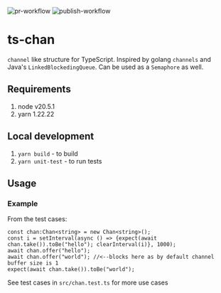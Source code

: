 ![pr-workflow](https://github.com/asharif/ts-channel/actions/workflows/build-test.yml/badge.svg)
![publish-workflow](https://github.com/asharif/ts-channel/actions/workflows/publish.yml/badge.svg)
# ts-chan
`channel` like structure for TypeScript. Inspired by golang `channels` and Java's `LinkedBlockedingQueue`. Can be used as a `Semaphore` as well.

## Requirements
1. node v20.5.1
2. yarn 1.22.22

## Local development
1. `yarn build` - to build
2. `yarn unit-test` - to run tests

## Usage

### Example
From the test cases:
```
const chan:Chan<string> = new Chan<string>();
const i = setInterval(async () => {expect(await chan.take()).toBe("hello"); clearInterval(i)}, 1000);
await chan.offer("hello");
await chan.offer("world"); //<--blocks here as by default channel buffer size is 1
expect(await chan.take()).toBe("world");
```
See test cases in `src/chan.test.ts` for more use cases